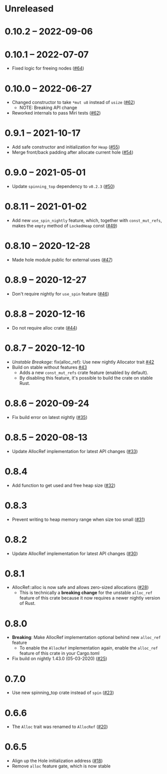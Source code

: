 # Unreleased

# 0.10.2 – 2022-09-06

# 0.10.1 – 2022-07-07

- Fixed logic for freeing nodes ([#64])

[#64]: https://github.com/rust-osdev/linked-list-allocator/pull/64

# 0.10.0 – 2022-06-27

- Changed constructor to take `*mut u8` instead of `usize` ([#62])
    - NOTE: Breaking API change
- Reworked internals to pass Miri tests ([#62])

[#62]: https://github.com/phil-opp/linked-list-allocator/pull/62

# 0.9.1 – 2021-10-17

- Add safe constructor and initialization for `Heap` ([#55](https://github.com/phil-opp/linked-list-allocator/pull/55))
- Merge front/back padding after allocate current hole ([#54](https://github.com/phil-opp/linked-list-allocator/pull/54))

# 0.9.0 – 2021-05-01

- Update `spinning_top` dependency to `v0.2.3` ([#50](https://github.com/phil-opp/linked-list-allocator/pull/50))

# 0.8.11 – 2021-01-02

- Add new `use_spin_nightly` feature, which, together with `const_mut_refs`, makes the `empty` method of `LockedHeap` const ([#49](https://github.com/phil-opp/linked-list-allocator/pull/49))

# 0.8.10 – 2020-12-28

- Made hole module public for external uses ([#47](https://github.com/phil-opp/linked-list-allocator/pull/47))

# 0.8.9 – 2020-12-27

- Don't require nightly for `use_spin` feature ([#46](https://github.com/phil-opp/linked-list-allocator/pull/46))

# 0.8.8 – 2020-12-16

- Do not require alloc crate ([#44](https://github.com/phil-opp/linked-list-allocator/pull/44))

# 0.8.7 – 2020-12-10

- _Unstable Breakage:_ fix(alloc_ref): Use new nightly Allocator trait [#42](https://github.com/phil-opp/linked-list-allocator/pull/42)
- Build on stable without features [#43](https://github.com/phil-opp/linked-list-allocator/pull/43)
  - Adds a new `const_mut_refs` crate feature (enabled by default).
  - By disabling this feature, it's possible to build the crate on stable Rust.

# 0.8.6 – 2020-09-24

- Fix build error on latest nightly ([#35](https://github.com/phil-opp/linked-list-allocator/pull/35))

# 0.8.5 – 2020-08-13

- Update AllocRef implementation for latest API changes ([#33](https://github.com/phil-opp/linked-list-allocator/pull/33))

# 0.8.4

- Add function to get used and free heap size ([#32](https://github.com/phil-opp/linked-list-allocator/pull/32))

# 0.8.3

- Prevent writing to heap memory range when size too small ([#31](https://github.com/phil-opp/linked-list-allocator/pull/31))

# 0.8.2

- Update AllocRef implementation for latest API changes ([#30](https://github.com/phil-opp/linked-list-allocator/pull/30))

# 0.8.1

- AllocRef::alloc is now safe and allows zero-sized allocations ([#28](https://github.com/phil-opp/linked-list-allocator/pull/28))
    - This is technically a **breaking change** for the unstable `alloc_ref` feature of this crate because it now requires a newer nightly version of Rust.

# 0.8.0

- **Breaking**: Make AllocRef implementation optional behind new `alloc_ref` feature
    - To enable the `AllocRef` implementation again, enable the `alloc_ref` feature of this crate in your Cargo.toml
- Fix build on nightly 1.43.0 (05-03-2020) ([#25](https://github.com/phil-opp/linked-list-allocator/pull/25))

# 0.7.0

- Use new spinning_top crate instead of `spin` ([#23](https://github.com/phil-opp/linked-list-allocator/pull/23))

# 0.6.6

- The `Alloc` trait was renamed to `AllocRef` ([#20](https://github.com/phil-opp/linked-list-allocator/pull/20))

# 0.6.5

- Align up the Hole initialization address ([#18](https://github.com/phil-opp/linked-list-allocator/pull/18))
- Remove `alloc` feature gate, which is now stable
